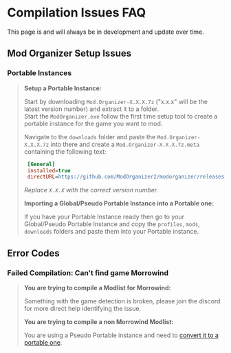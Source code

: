 # Compilation Issues FAQ

This page is and will always be in development and update over time.

## Mod Organizer Setup Issues

### Portable Instances

> **Setup a Portable Instance:**
>
> Start by downloading `Mod.Organizer-X.X.X.7z` ("x.x.x" will be the latest version number) and extract it to a folder.  
> Start the `ModOrganizer.exe` follow the first time setup tool to create a portable instance for the game you want to mod.
>
> Navigate to the `downloads` folder and paste the `Mod.Organizer-X.X.X.7z` into there and create a `Mod.Organizer-X.X.X.7z.meta` containing the following text:
>
> ```ini
>  [General]
>  installed=true
>  directURL=https://github.com/ModOrganizer2/modorganizer/releases/download/vX.X.X/Mod.Organizer-X.X.X.7z
> ```
>
> *Replace `X.X.X` with the correct version number.*
>
> **Importing a Global/Pseudo Portable Instance into a Portable one:**
>
> If you have your Portable Instance ready then go to your Global/Pseudo Portable Instance and copy the `profiles`, `mods`, `downloads` folders and paste them into your Portable instance.

## Error Codes

### Failed Compilation: Can't find game Morrowind

> **You are trying to compile a Modlist for Morrowind:**
>
> Something with the game detection is broken, please join the discord for more direct help identifying the issue.
>
> **You are trying to compile a non Morrowind Modlist:**
>
> You are using a Pseudo Portable instance and need to [convert it to a portable one](#portable-instances).
